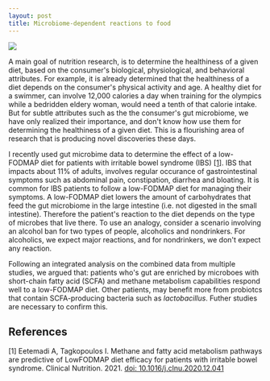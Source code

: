 ```yaml
---
layout: post
title: Microbiome-dependent reactions to food
---
```

![]({{site.url}}/images/posts/microbiome-dependent-reactions-to-food/Overview.jpg)

A main goal of nutrition research, is to determine the healthiness of a given diet, based on the consumer's biological, physiological, and behavioral attributes. For example, it is already determined that the healthiness of a diet depends on the consumer's physical activity and age. A healthy diet for a swimmer, can involve 12,000 calories a day when training for the olympics while a bedridden eldery woman, would need a tenth of that calorie intake. But for subtle attributes such as the the consumer's gut microbiome, we have only realized their importance, and don't know how use them for determining the healthiness of a given diet. This is a flourishing area of research that is producing novel discoveries these days.

I recently used gut microbime data to determine the effect of a low-FODMAP diet for patients with irritable bowel syndrome (IBS) [\[1\]](https://doi.org/10.1016/j.clnu.2020.12.041). IBS that impacts about 11% of adults, involves regular occurance of gastrointestinal symptoms such as abdominal pain, constipation, diarrhea and bloating. It is common for IBS patients to follow a low-FODMAP diet for managing their symptoms. A low-FODMAP diet lowers the amount of carbohydrates that feed the gut microbiome in the large intestine (i.e. not digested in the small intestine). Therefore the patient's reaction to the diet depends on the type of microbes that live there. To use an analogy, consider a scenario involving an alcohol ban for two types of people, alcoholics and nondrinkers. For alcoholics, we expect major reactions, and for nondrinkers, we don't expect any reaction.

Following an integrated analysis on the combined data from multiple studies, we argued that: patients who's gut are enriched by microboes with short-chain fatty acid (SCFA) and methane metabolism capabilities respond well to a low-FODMAP diet. Other patients, may benefit more from probiotcs that contain SCFA-producing bacteria such as *lactobacillus*. Futher studies are necessary to confirm this.

## References
[1] Eetemadi A, Tagkopoulos I. Methane and fatty acid metabolism pathways are predictive of LowFODMAP diet efficacy for patients with irritable bowel syndrome. Clinical Nutrition. 2021. [doi: 10.1016/j.clnu.2020.12.041](https://doi.org/10.1016/j.clnu.2020.12.041)